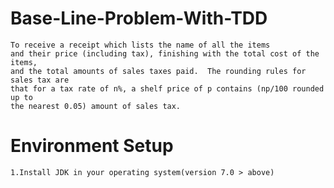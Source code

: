 # Base-Line-Problem-With-TDD #

    To receive a receipt which lists the name of all the items
    and their price (including tax), finishing with the total cost of the items,
    and the total amounts of sales taxes paid.  The rounding rules for sales tax are
    that for a tax rate of n%, a shelf price of p contains (np/100 rounded up to
    the nearest 0.05) amount of sales tax.

# Environment Setup

    1.Install JDK in your operating system(version 7.0 > above)